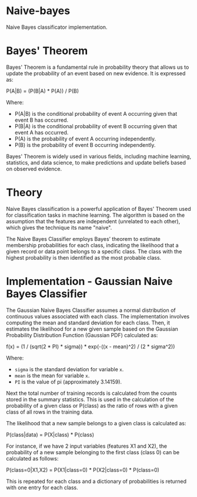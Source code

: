 # Naive-bayes
Naive Bayes classificator implementation.

# Bayes' Theorem

Bayes' Theorem is a fundamental rule in probability theory that allows us to update the probability of an event based on new evidence. It is expressed as:

P(A|B) = (P(B|A) * P(A)) / P(B)

Where:
- P(A|B) is the conditional probability of event A occurring given that event B has occurred.
- P(B|A) is the conditional probability of event B occurring given that event A has occurred.
- P(A) is the probability of event A occurring independently.
- P(B) is the probability of event B occurring independently.

Bayes' Theorem is widely used in various fields, including machine learning, statistics, and data science, to make predictions and update beliefs based on observed evidence.

# Theory
Naive Bayes classification is a powerful application of Bayes' Theorem used for classification tasks in machine learning. The algorithm is based on the assumption that the features are independent (unrelated to each other), which gives the technique its name "naive". 

The Naive Bayes Classifier employs Bayes’ theorem to estimate membership probabilities for each class, indicating the likelihood that a given record or data point belongs to a specific class. The class with the highest probability is then identified as the most probable class.

# Implementation - Gaussian Naive Bayes Classifier

The Gaussian Naive Bayes Classifier assumes a normal distribution of continuous values associated with each class. The implementation involves computing the mean and standard deviation for each class. Then, it estimates the likelihood for a new given sample based on the Gaussian Probability Distribution Function (Gaussian PDF) calculated as:

f(x) = (1 / (sqrt(2 * PI) * sigma)) * exp(-((x - mean)^2) / (2 * sigma^2))

Where:
- `sigma` is the standard deviation for variable `x`.
- `mean` is the mean for variable `x`.
- `PI` is the value of pi (approximately 3.14159).

Next the total number of training records is calculated from the counts stored in the summary statistics. This is used in the calculation of the probability of a given class or P(class) as the ratio of rows with a given class of all rows in the training data.

The likelihood that a new sample belongs to a given class is calculated as:

P(class|data) = P(X|class) * P(class)

For instance, if we have 2 input variables (features X1 and X2), the probability of a new sample belonging to the first class (class 0) can be calculated as follows:

P(class=0|X1,X2) = P(X1|class=0) * P(X2|class=0) * P(class=0)

This is repeated for each class and a dictionary of probabilities is returned with one entry for each class.


